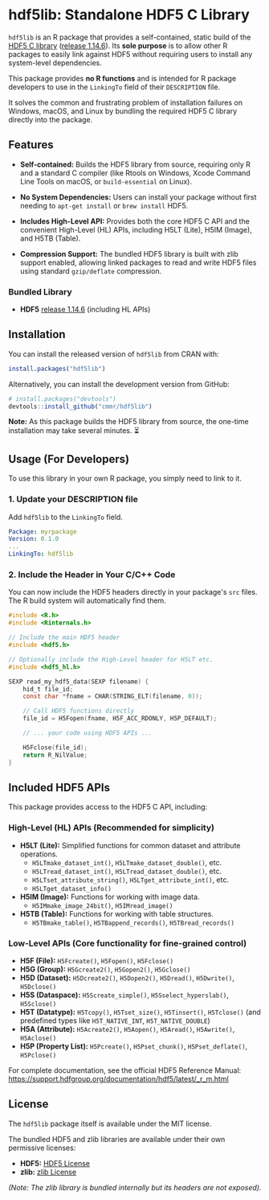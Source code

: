 # **hdf5lib: Standalone HDF5 C Library**

`hdf5lib` is an R package that provides a self-contained, static build of the [HDF5 C library](https://www.hdfgroup.org/solutions/hdf5/) ([release 1.14.6](https://github.com/HDFGroup/hdf5)). Its **sole purpose** is to allow other R packages to easily link against HDF5 without requiring users to install any system-level dependencies.

This package provides **no R functions** and is intended for R package developers to use in the `LinkingTo` field of their `DESCRIPTION` file.

It solves the common and frustrating problem of installation failures on Windows, macOS, and Linux by bundling the required HDF5 C library directly into the package.

## Features

* **Self-contained:** Builds the HDF5 library from source, requiring only R and a standard C compiler (like Rtools on Windows, Xcode Command Line Tools on macOS, or `build-essential` on Linux).

* **No System Dependencies:** Users can install your package without first needing to `apt-get install` or `brew install` HDF5.

* **Includes High-Level API:** Provides both the core HDF5 C API and the convenient High-Level (HL) APIs, including H5LT (Lite), H5IM (Image), and H5TB (Table).

* **Compression Support:** The bundled HDF5 library is built with zlib support enabled, allowing linked packages to read and write HDF5 files using standard `gzip/deflate` compression.

### Bundled Library

* **HDF5** [release 1.14.6](https://github.com/HDFGroup/hdf5) (including HL APIs)

## **Installation**

You can install the released version of `hdf5lib` from CRAN with:

```r
install.packages("hdf5lib")
```

Alternatively, you can install the development version from GitHub:

```r
# install.packages("devtools")  
devtools::install_github("cmmr/hdf5lib")
```

**Note:** As this package builds the HDF5 library from source, the one-time installation may take several minutes. ⏳

## **Usage (For Developers)**

To use this library in your own R package, you simply need to link to it.

### **1. Update your DESCRIPTION file**

Add `hdf5lib` to the `LinkingTo` field.  

```yaml
Package: myrpackage  
Version: 0.1.0  
...  
LinkingTo: hdf5lib
```

### **2. Include the Header in Your C/C++ Code**

You can now include the HDF5 headers directly in your package's `src` files. The R build system will automatically find them.  

```c
#include <R.h>  
#include <Rinternals.h>

// Include the main HDF5 header  
#include <hdf5.h>

// Optionally include the High-Level header for H5LT etc.  
#include <hdf5_hl.h>

SEXP read_my_hdf5_data(SEXP filename) {  
    hid_t file_id;  
    const char *fname = CHAR(STRING_ELT(filename, 0));

    // Call HDF5 functions directly  
    file_id = H5Fopen(fname, H5F_ACC_RDONLY, H5P_DEFAULT);

    // ... your code using HDF5 APIs ...

    H5Fclose(file_id);  
    return R_NilValue;  
}
```

## **Included HDF5 APIs**

This package provides access to the HDF5 C API, including:

### **High-Level (HL) APIs (Recommended for simplicity)**

* **H5LT (Lite):** Simplified functions for common dataset and attribute operations.  
  * `H5LTmake_dataset_int()`, `H5LTmake_dataset_double()`, etc.  
  * `H5LTread_dataset_int()`, `H5LTread_dataset_double()`, etc.  
  * `H5LTset_attribute_string()`, `H5LTget_attribute_int()`, etc.  
  * `H5LTget_dataset_info()`  
* **H5IM (Image):** Functions for working with image data.  
  * `H5IMmake_image_24bit()`, `H5IMread_image()`  
* **H5TB (Table):** Functions for working with table structures.  
  * `H5TBmake_table()`, `H5TBappend_records()`, `H5TBread_records()`

### **Low-Level APIs (Core functionality for fine-grained control)**

* **H5F (File):** `H5Fcreate()`, `H5Fopen()`, `H5Fclose()`  
* **H5G (Group):** `H5Gcreate2()`, `H5Gopen2()`, `H5Gclose()`  
* **H5D (Dataset):** `H5Dcreate2()`, `H5Dopen2()`, `H5Dread()`, `H5Dwrite()`, `H5Dclose()`  
* **H5S (Dataspace):** `H5Screate_simple()`, `H5Sselect_hyperslab()`, `H5Sclose()`  
* **H5T (Datatype):** `H5Tcopy()`, `H5Tset_size()`, `H5Tinsert()`, `H5Tclose()` (and predefined types like `H5T_NATIVE_INT`, `H5T_NATIVE_DOUBLE`)  
* **H5A (Attribute):** `H5Acreate2()`, `H5Aopen()`, `H5Aread()`, `H5Awrite()`, `H5Aclose()`  
* **H5P (Property List):** `H5Pcreate()`, `H5Pset_chunk()`, `H5Pset_deflate()`, `H5Pclose()`

For complete documentation, see the official HDF5 Reference Manual:  
<https://support.hdfgroup.org/documentation/hdf5/latest/_r_m.html>

## **License**

The `hdf5lib` package itself is available under the MIT license.

The bundled HDF5 and zlib libraries are available under their own permissive licenses:

* **HDF5:** [HDF5 License](https://github.com/cmmr/hdf5lib/blob/main/inst/licenses/hdf5-LICENSE.txt)
* **zlib:** [zlib License](https://github.com/cmmr/hdf5lib/blob/main/inst/licenses/zlib-LICENSE.txt)

*(Note: The zlib library is bundled internally but its headers are not exposed).*